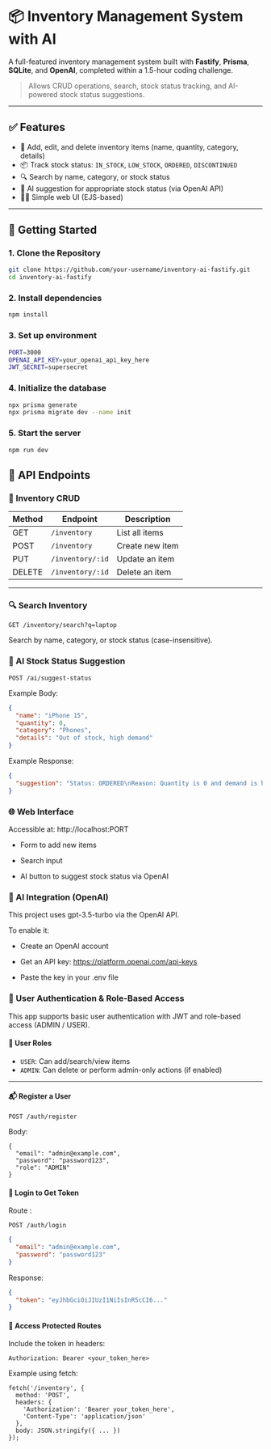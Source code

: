 # 📦 Inventory Management System with AI

A full-featured inventory management system built with **Fastify**, **Prisma**, **SQLite**, and **OpenAI**, completed within a 1.5-hour coding challenge.

> Allows CRUD operations, search, stock status tracking, and AI-powered stock status suggestions.

---

## ✅ Features

- 🔧 Add, edit, and delete inventory items (name, quantity, category, details)
- 📦 Track stock status: `IN_STOCK`, `LOW_STOCK`, `ORDERED`, `DISCONTINUED`
- 🔍 Search by name, category, or stock status
- 🤖 AI suggestion for appropriate stock status (via OpenAI API)
- 🧑‍💻 Simple web UI (EJS-based)

---

## 🚀 Getting Started

### 1. Clone the Repository

```bash
git clone https://github.com/your-username/inventory-ai-fastify.git
cd inventory-ai-fastify
```

### 2. Install dependencies

```bash
npm install
```

### 3. Set up environment

```bash
PORT=3000
OPENAI_API_KEY=your_openai_api_key_here
JWT_SECRET=supersecret
```

### 4. Initialize the database

```bash
npx prisma generate
npx prisma migrate dev --name init
```

### 5. Start the server

```bash
npm run dev
```

## 📡 API Endpoints

### 🧾 Inventory CRUD

| Method | Endpoint         | Description     |
| ------ | ---------------- | --------------- |
| GET    | `/inventory`     | List all items  |
| POST   | `/inventory`     | Create new item |
| PUT    | `/inventory/:id` | Update an item  |
| DELETE | `/inventory/:id` | Delete an item  |

---

### 🔍 Search Inventory

```http
GET /inventory/search?q=laptop
```

Search by name, category, or stock status (case-insensitive).

### 🤖 AI Stock Status Suggestion

```http
POST /ai/suggest-status
```

Example Body:

```JSON
{
  "name": "iPhone 15",
  "quantity": 0,
  "category": "Phones",
  "details": "Out of stock, high demand"
}
```

Example Response:

```JSON
{
  "suggestion": "Status: ORDERED\nReason: Quantity is 0 and demand is high."
}

```

### 🌐 Web Interface

Accessible at: http://localhost:PORT

- Form to add new items

- Search input

- AI button to suggest stock status via OpenAI

### 🧠 AI Integration (OpenAI)

This project uses gpt-3.5-turbo via the OpenAI API.

To enable it:

- Create an OpenAI account

- Get an API key: https://platform.openai.com/api-keys

- Paste the key in your .env file

### 🔐 User Authentication & Role-Based Access

This app supports basic user authentication with JWT and role-based access (ADMIN / USER).

#### 👥 User Roles

- `USER`: Can add/search/view items
- `ADMIN`: Can delete or perform admin-only actions (if enabled)

---

#### 📬 Register a User

```http
POST /auth/register

```

Body:

```http
{
  "email": "admin@example.com",
  "password": "password123",
  "role": "ADMIN"
}
```

#### 🔐 Login to Get Token

Route :

```http
POST /auth/login
```

```JSON
{
  "email": "admin@example.com",
  "password": "password123"
}
```

Response:

```JSON
{
  "token": "eyJhbGciOiJIUzI1NiIsInR5cCI6..."
}
```

#### 🔐 Access Protected Routes

Include the token in headers:

```http
Authorization: Bearer <your_token_here>
```

Example using fetch:

```http
fetch('/inventory', {
  method: 'POST',
  headers: {
    'Authorization': 'Bearer your_token_here',
    'Content-Type': 'application/json'
  },
  body: JSON.stringify({ ... })
});
```
